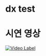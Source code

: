 # dx test

# 시연 영상 

  
[![Video Label](http://img.youtube.com/vi/rTB3cQSl1-8/0.jpg)](https://youtu.be/rTB3cQSl1-8)
